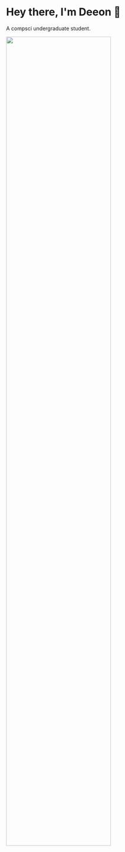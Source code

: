# Hey there, I'm Deeon 👋

A compsci undergraduate student.

<a target="_blank">
        <img width="75%" src="https://github-readme-stats.vercel.app/api/top-langs/?username=skuuzie&theme=dracula&show_icons=true&layout=compact" />
<a/>
